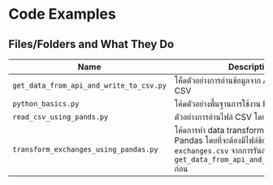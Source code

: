 # Code Examples

## Files/Folders and What They Do

| Name | Description |
| - | - |
| `get_data_from_api_and_write_to_csv.py` | โค้้ดตัวอย่างการอ่านข้อมูลจาก API แล้วเขียนลงไฟล์ CSV |
| `python_basics.py` | โค้ดตัวอย่างพื้นฐานการใช้งาน Python |
| `read_csv_using_pands.py` | ตัวอย่างการอ่านไฟล์ CSV โดยใช้ Pandas |
| `transform_exchanges_using_pandas.py` | โค้ดการทำ data transformation โดยใช้ Pandas โดยที่จะต้องมีไฟล์ข้อมูล `exchanges.csv` จากการรันสคริป `get_data_from_api_and_write_to_csv.py` ก่อน |
